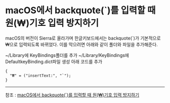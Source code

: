 # macOS에서 backquote(`)를 입력할 때 원(₩)기호 입력 방지하기

macOS의 버전이 Sierra로 올라가며 한글키보드에서는 backquote(`)가 기본적으로 ₩으로 입력되도록 바뀌었다.
이를 막으려면 아래와 같이 폴더와 파일을 추가해준다.

~/Library에 KeyBindings폴더를 추가
~/Library/KeyBindings에 DefaultkeyBinding.dict파일 생성
아래 코드를 추가

```vim
{
  "₩" = ("insertText:", "`");
}
```

---

참조 : [macOS에서 backquote(`)를 입력할 때 원(₩)기호 입력 방지하기
](https://lhy.kr/mac/macos-sierra-use-backquote-instead-of-won)
